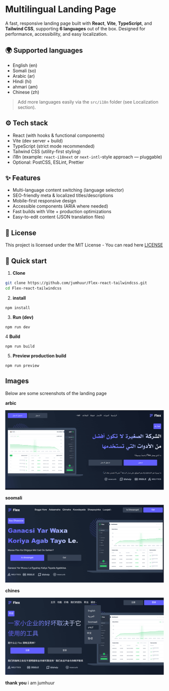 # Multilingual Landing Page

A fast, responsive landing page built with **React**, **Vite**, **TypeScript**, and **Tailwind CSS**, supporting **6 languages** out of the box. Designed for performance, accessibility, and easy localization.

## 🌍 Supported languages

- English (en)
- Somali (so)
- Arabic (ar)
- Hindi (hi)
- ahmari (am)
- Chinese (zh)

> Add more languages easily via the `src/i18n` folder (see Localization section).

## ⚙️ Tech stack

- React (with hooks & functional components)
- Vite (dev server + build)
- TypeScript (strict mode recommended)
- Tailwind CSS (utility-first styling)
- i18n (example: `react-i18next` or `next-intl`-style approach — pluggable)
- Optional: PostCSS, ESLint, Prettier

## ✨ Features

- Multi-language content switching (language selector)
- SEO-friendly meta & localized titles/descriptions
- Mobile-first responsive design
- Accessible components (ARIA where needed)
- Fast builds with Vite + production optimizations
- Easy-to-edit content (JSON translation files)

## 📜 License

This project is licensed under the MIT License - You can read here [LICENSE](https://github.com/jumhuur/Flex-react-tailwindcss/blob/main/LICENSE)

## 🚀 Quick start

1. **Clone**

```bash
git clone https://github.com/jumhuur/Flex-react-tailwindcss.git
cd Flex-react-tailwindcss
```

2. **install**

```
npm install
```

3. **Run (dev)**

```
npm run dev
```

4 **Build**

```
npm run build
```

5. **Preview production build**

```
npm run preview

```

## Images

Below are some screenshots of the landing page

**arbic**

![ar](/public/Images/Screen_shoots/ar.png)

**soomali**

![so](/public/Images/Screen_shoots/so.png)

**chines**

![ar](/public/Images/Screen_shoots/zh.png)

**thank you**
i am jumhuur
